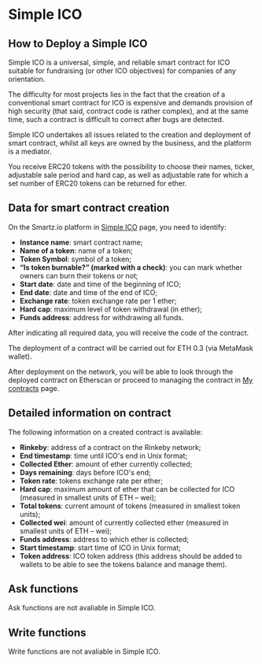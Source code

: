 # Simple ICO
## How to Deploy a Simple ICO

Simple ICO is a universal, simple, and reliable smart contract for ICO suitable for fundraising (or other ICO objectives) for companies of any orientation.

The difficulty for most projects lies in the fact that the creation of a conventional smart contract for ICO is expensive and demands provision of high security (that said, contract code is rather complex), and at the same time, such a contract is difficult to correct after bugs are detected.

Simple ICO undertakes all issues related to the creation and deployment of smart contract, whilst all keys are owned by the business, and the platform is a mediator.

You receive ERC20 tokens with the possibility to choose their names, ticker, adjustable sale period and hard cap, as well as adjustable rate for which a set number of ERC20 tokens can be returned for ether.

## Data for smart contract creation

On the Smartz.io platform in [Simple ICO](https://platform.smartz.io/deploy/5aaa7a76ab3d71000bd0c69c/0) page, you need to identify:

* **Instance name**: smart contract name;
* **Name of a token**: name of a token;
* **Token Symbol**: symbol of a token;
* **“Is token burnable?” (marked with a check)**: you can mark whether owners can burn their tokens or not;
* **Start date**: date and time of the beginning of ICO;
* **End date**: date and time of the end of ICO;
* **Exchange rate**: token exchange rate per 1 ether;
* **Hard cap**: maximum level of token withdrawal (in ether);
* **Funds address**: address for withdrawing all funds.

After indicating all required data, you will receive the code of the contract.

The deployment of a contract will be carried out for ETH 0.3 (via MetaMask wallet).

After deployment on the network, you will be able to look through the deployed contract on Etherscan or proceed to managing the contract in [My contracts](https://platform.smartz.io/dashboard) page.

## Detailed information on contract

The following information on a created contract is available:

* **Rinkeby**: address of a contract on the Rinkeby network;
* **End timestamp**: time until ICO's end in Unix format;
* **Collected Ether**: amount of ether currently collected;
* **Days remaining**: days before ICO's end;
* **Token rate**: tokens exchange rate per ether;
* **Hard cap**: maximum amount of ether that can be collected for ICO (measured in smallest units of ETH – wei);
* **Total tokens**: current amount of tokens (measured in smallest token units);
* **Collected wei**: amount of currently collected ether (measured in smallest units of ETH – wei);
* **Funds address**: address to which ether is collected;
* **Start timestamp**: start time of ICO in Unix format;
* **Token address**: ICO token address (this address should be added to wallets to be able to see the tokens balance and manage them).

## Ask functions

Ask functions are not avaliable in Simple ICO.

## Write functions

Write functions are not avaliable in Simple ICO.
